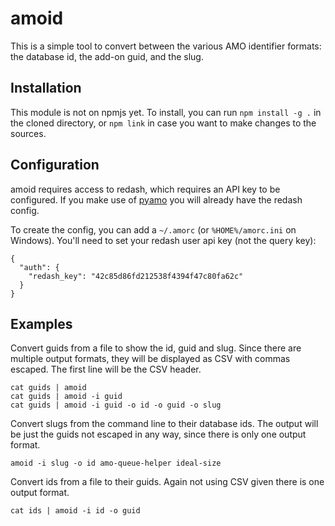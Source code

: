 amoid
=====

This is a simple tool to convert between the various AMO identifier formats: the database id, the
add-on guid, and the slug.

Installation
------------
This module is not on npmjs yet. To install, you can run `npm install -g .` in the cloned directory,
or `npm link` in case you want to make changes to the sources.

Configuration
-------------

amoid requires access to redash, which requires an API key to be configured. If you make use of
[pyamo](https://github.com/kewisch/pyamo) you will already have the redash config.

To create the config, you can add a `~/.amorc` (or `%HOME%/amorc.ini` on Windows). You'll need to
set your redash user api key (not the query key):

```
{
  "auth": {
    "redash_key": "42c85d86fd212538f4394f47c80fa62c"
  }
}
```

Examples
--------

Convert guids from a file to show the id, guid and slug. Since there are multiple output formats,
they will be displayed as CSV with commas escaped. The first line will be the CSV header.

```
cat guids | amoid
cat guids | amoid -i guid
cat guids | amoid -i guid -o id -o guid -o slug
```

Convert slugs from the command line to their database ids. The output will be just the guids not
escaped in any way, since there is only one output format.

```
amoid -i slug -o id amo-queue-helper ideal-size
```

Convert ids from a file to their guids. Again not using CSV given there is one output format.
```
cat ids | amoid -i id -o guid
```
